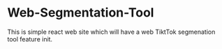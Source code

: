 # Web-Segmentation-Tool
This is simple react web site which will have a web TiktTok segmenation tool feature init.
